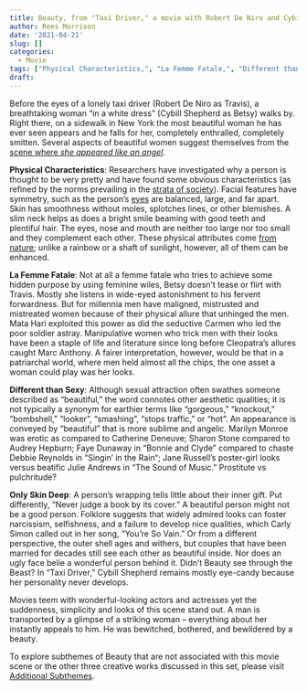 ```yaml
---
title: Beauty, from "Taxi Driver," a movie with Robert De Niro and Cybill Shepherd
author: Rees Morrison
date: '2021-04-21'
slug: []
categories:
  - Movie
tags: ["Physical Characteristics,", "La Femme Fatale,", "Different than Sexy,", "Only Skin Deep",]
draft: 
---
```


Before the eyes of a lonely taxi driver (Robert De Niro as Travis), a breathtaking woman “in a white dress” (Cybill Shepherd as Betsy) walks by.  Right there, on a sidewalk in New York the most beautiful woman he has ever seen appears and he falls for her, completely enthralled, completely smitten.  Several aspects of beautiful women suggest themselves from the [scene where *she appeared like an angel*](https://www.youtube.com/watch?v=fOjAjr7N1xw&t=8s).

<!--more-->

**Physical Characteristics**:  Researchers have investigated why a person is thought to be very pretty and have found some obvious characteristics (as refined by the norms prevailing in the [strata of society](https://bit.ly/3sB967G)).  Facial features have symmetry, such as the person’s [eyes](https://bit.ly/3sB967G) are balanced, large, and far apart.  Skin has smoothness without moles, splotches lines, or other blemishes.  A slim neck helps as does a bright smile beaming with good teeth and plentiful hair.   The eyes, nose and mouth are neither too large nor too small and they complement each other. These physical attributes come [from nature](https://bit.ly/3dDvI3g); unlike a rainbow or a shaft of sunlight, however, all of them can be enhanced.

**La Femme Fatale**:   Not at all a femme fatale who tries to achieve some hidden purpose by using feminine wiles, Betsy doesn’t tease or flirt with Travis.  Mostly she listens in wide-eyed astonishment to his fervent forwardness.  But for millennia men have maligned, mistrusted and mistreated women because of their physical allure that unhinged the men.  Mata Hari exploited this power as did the seductive Carmen who led the poor soldier astray.  Manipulative women who trick men with their looks have been a staple of life and literature since long before Cleopatra’s allures caught Marc Anthony.  A fairer interpretation, however, would be that in a patriarchal world, where men held almost all the chips, the one asset a woman could play was her looks.

**Different than Sexy**:   Although sexual attraction often swathes someone described as “beautiful,” the word connotes other aesthetic qualities; it is not typically a synonym for earthier terms like “gorgeous,” “knockout,” “bombshell,” “looker”, “smashing”, “stops traffic,” or “hot”.  An appearance is conveyed by “beautiful” that is more sublime and angelic. Marilyn Monroe was erotic as compared to Catherine Deneuve;  Sharon Stone compared to Audrey Hepburn;  Faye Dunaway in “Bonnie and Clyde” compared to chaste Debbie Reynolds in “Singin’ in the Rain“; Jane Russell’s poster-girl looks versus beatific Julie Andrews in “The Sound of Music.”   Prostitute vs pulchritude?

**Only Skin Deep**:  A person’s wrapping tells little about their inner gift.  Put differently, “Never judge a book by its cover.”  A beautiful person might not be a good person.  Folklore suggests that widely admired looks can foster narcissism, selfishness, and a failure to develop nice qualities, which Carly Simon called out in her song, “You’re So Vain.”  Or from a different perspective, the outer shell ages and withers, but couples that have been married for decades still see each other as beautiful inside.   Nor does an ugly face belie a wonderful person behind it.  Didn’t Beauty see through the Beast?  In “Taxi Driver,” Cybill Shepherd remains mostly eye-candy because her personality never develops.   


Movies teem with wonderful-looking actors and actresses yet the suddenness, simplicity and looks of this scene stand out.  A man is transported by a glimpse of a striking woman – everything about her instantly appeals to him.  He was bewitched, bothered, and bewildered by a beauty.

To explore subthemes of Beauty that are not associated with this movie scene or the other three creative works discussed in this set, please visit [Additional Subthemes](https://themesfromart.com/post/2021-04-21-beauty-additional-subthemes/beautyaddl/).
